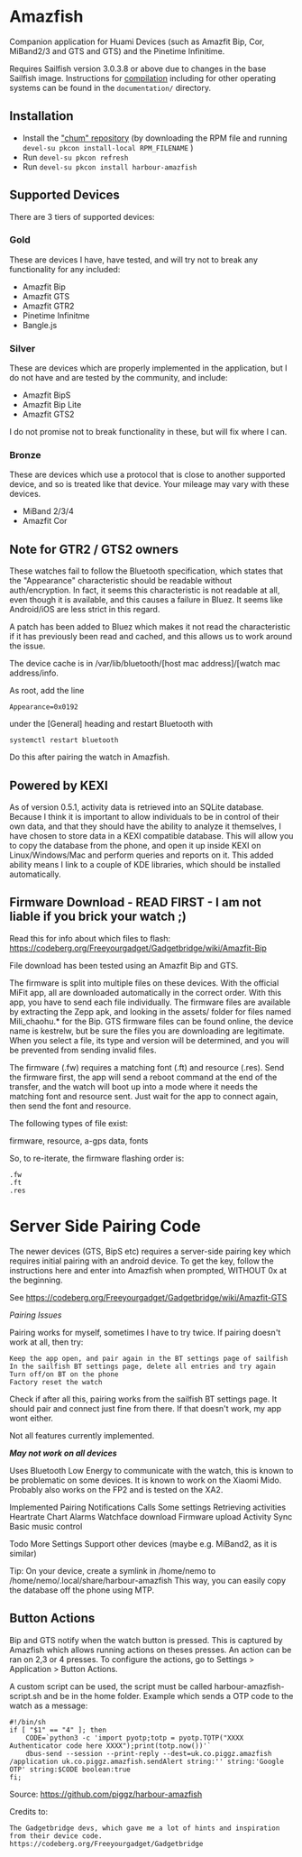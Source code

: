 # Amazfish

Companion application for Huami Devices (such as Amazfit Bip, Cor, MiBand2/3 and GTS and GTS) and the Pinetime Infinitime.

Requires Sailfish version 3.0.3.8 or above due to changes in the base Sailfish image.  Instructions for [compilation](https://github.com/piggz/harbour-amazfish/blob/master/documentation/build-instructions.md) including for other operating systems can be found in the `documentation/` directory.

## Installation
* Install the ["chum" repository](https://chumrpm.netlify.app/) (by downloading the RPM file and running `devel-su pkcon install-local RPM_FILENAME` )
* Run `devel-su pkcon refresh`
* Run `devel-su pkcon install harbour-amazfish`

## Supported Devices

There are 3 tiers of supported devices:

### Gold

These are devices I have, have tested, and will try not to break any functionality for any included:
 * Amazfit Bip
 * Amazfit GTS
 * Amazfit GTR2
 * Pinetime Infinitme
 * Bangle.js

### Silver

These are devices which are properly implemented in the application, but I do not have and are tested by the community, and include:
 * Amazfit BipS
 * Amazfit Bip Lite
 * Amazfit GTS2
 
I do not promise not to break functionality in these, but will fix where I can.

### Bronze

These are devices which use a protocol that is close to another supported device, and so is treated like that device.  Your mileage may vary with these devices.
 * MiBand 2/3/4
 * Amazfit Cor
 
## Note for GTR2 / GTS2 owners

These watches fail to follow the Bluetooth specification, which states that the "Appearance" characteristic should be readable without auth/encryption.  In fact, it seems this
characteristic is not readable at all, even though it is available, and this causes a failure in Bluez.  It seems like Android/iOS are less strict in this regard.

A patch has been added to Bluez which makes it not read the characteristic if it has previously been read and cached, and this allows us to work around the issue.

The device cache is in /var/lib/bluetooth/[host mac address]/[watch mac address/info.

As root, add the line

    Appearance=0x0192

under the [General] heading and restart Bluetooth with

    systemctl restart bluetooth

Do this after pairing the watch in Amazfish.

## Powered by KEXI

As of version 0.5.1, activity data is retrieved into an SQLite database.  Because I think it is important to allow individuals to be in control of their own data, and that they should have the ability to analyze it themselves, I have chosen to store data in a KEXI compatible database.  This will allow you to copy the database from the phone, and open it up inside KEXI on Linux/Windows/Mac and perform queries and reports on it.  This added ability means I link to a couple of KDE libraries, which should be installed automatically.

## Firmware Download - READ FIRST - I am not liable if you brick your watch ;)

Read this for info about which files to flash: <https://codeberg.org/Freeyourgadget/Gadgetbridge/wiki/Amazfit-Bip>

File download has been tested using an Amazfit Bip and GTS.

The firmware is split into multiple files on these devices.  With the official MiFit app, all are downloaded automatically in the correct order.  With this app, you have to send each file individually.  The firmware files are available by extracting the Zepp apk, and looking in the assets/ folder for files named Mili_chaohu.* for the Bip.  GTS firmware files can be found online, the device name is kestrelw, but be sure the files you are downloading are legitimate.  When you select a file, its type and version will be determined, and you will be prevented from sending invalid files.

The firmware (.fw) requires a matching font (.ft) and resource (.res).  Send the firmware first, the app will send a reboot command at the end of the transfer, and the watch will boot up into a mode where it needs the matching font and resource sent.  Just wait for the app to connect again, then send the font and resource. 

The following types of file exist:

firmware, resource, a-gps data, fonts

So, to re-iterate, the firmware flashing order is:

    .fw
    .ft
    .res

# Server Side Pairing Code

The newer devices (GTS, BipS etc) requires a server-side pairing key which requires initial pairing with an android device.  To get the key, follow the instructions here and enter into Amazfish when prompted, WITHOUT 0x at the beginning.

See https://codeberg.org/Freeyourgadget/Gadgetbridge/wiki/Amazfit-GTS

*Pairing Issues*

Pairing works for myself, sometimes I have to try twice.  If pairing doesn't work at all, then try:

    Keep the app open, and pair again in the BT settings page of sailfish
    In the sailfish BT settings page, delete all entries and try again
    Turn off/on BT on the phone
    Factory reset the watch

Check if after all this, pairing works from the sailfish BT settings page.  It should pair and connect just fine from there.  If that doesn't work, my app wont either.

Not all features currently implemented.

***May not work on all devices***

Uses Bluetooth Low Energy to communicate with the watch, this is known to be problematic on some devices.  It is known to work on the Xiaomi Mido.  Probably also works on the FP2 and is tested on the XA2.

Implemented
    Pairing
    Notifications
    Calls
    Some settings
    Retrieving activities
    Heartrate Chart
    Alarms
    Watchface download
    Firmware upload
    Activity Sync
    Basic music control

Todo
    More Settings
    Support other devices (maybe e.g. MiBand2, as it is similar)


Tip:
On your device, create a symlink in /home/nemo to /home/nemo/.local/share/harbour-amazfish
This way, you can easily copy the database off the phone using MTP.

## Button Actions

Bip and GTS notify when the watch button is pressed.  This is captured by Amazfish which allows running actions on theses presses.  An action can be ran on 2,3 or 4 presses.
To configure the actions, go to Settings > Application > Button Actions.

A custom script can be used, the script must be called harbour-amazfish-script.sh and be in the home folder.
Example which sends a OTP code to the watch as a message:

    #!/bin/sh
    if [ "$1" == "4" ]; then
        CODE=`python3 -c 'import pyotp;totp = pyotp.TOTP("XXXX Authenticator code here XXXX");print(totp.now())'`
        dbus-send --session --print-reply --dest=uk.co.piggz.amazfish /application uk.co.piggz.amazfish.sendAlert string:'' string:'Google OTP' string:$CODE boolean:true
    fi;

Source: https://github.com/piggz/harbour-amazfish

Credits to:

    The Gadgetbridge devs, which gave me a lot of hints and inspiration from their device code.
    https://codeberg.org/Freeyourgadget/Gadgetbridge
